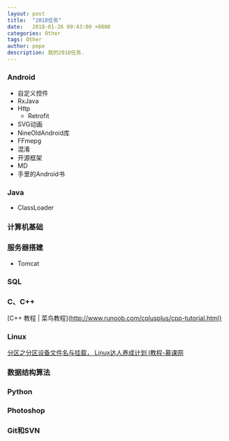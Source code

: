 ```yaml
---
layout: post
title:  "2018任务"
date:   2018-01-26 09:43:00 +0800
categories: Other
tags: Other
author: pepe
description: 我的2018任务.
---
```


### Android

* 自定义控件
* RxJava
* Http
    * Retrofit
* SVG动画
* NineOldAndroid库
* FFmepg
* 混淆
* 开源框架
* MD
* 手里的Android书

### Java
* ClassLoader

### 计算机基础

### 服务器搭建
* Tomcat

### SQL

### C、C++

[C++ 教程 | 菜鸟教程](http://www.runoob.com/cplusplus/cpp-tutorial.html}

### Linux

[分区之分区设备文件名与挂载， Linux达人养成计划 I教程-慕课网](https://www.imooc.com/video/3244)

### 数据结构算法

### Python

### Photoshop

### Git和SVN







